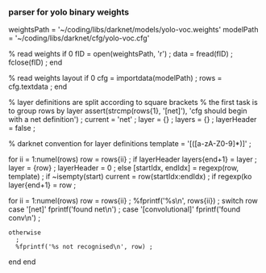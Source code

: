 ### parser for yolo binary weights

weightsPath = '~/coding/libs/darknet/models/yolo-voc.weights'
modelPath = '~/coding/libs/darknet/cfg/yolo-voc.cfg'

% read weights
if 0
  fID = open(weightsPath, 'r') ;
  data = fread(fID) ;
  fclose(fID) ;
end

% read weights layout
if 0
  cfg = importdata(modelPath) ;
  rows = cfg.textdata ;
end


% layer definitions are split according to square brackets
% the first task is to group rows by layer
assert(strcmp(rows{1}, '[net]'), 'cfg should begin with a net definition') ;
current = 'net' ;
layer = {} ;
layers = {} ;
layerHeader = false ;

% darknet convention for layer definitions
template = '\[([a-zA-Z0-9]*)\]' ;

for ii = 1:numel(rows)
  row = rows{ii} ;
  if layerHeader
    layers{end+1} = layer ;
    layer = {row} ;
    layerHeader = 0 ;
  else
    [startIdx, endIdx] = regexp(row, template) ;
    if ~isempty(start)
      current = row(startIdx:endIdx) ;
    if regexp(ko
    layer{end+1} = row ;


for ii = 1:numel(rows)
  row = rows{ii} ;
  %fprintf('%s\n', rows{ii}) ;
  switch row
    case '[net]'
      fprintf('found net\n') ;
    case '[convolutional]'
      fprintf('found conv\n') ;

    otherwise
      ;
      %fprintf('%s not recognised\n', row) ;
  end
end
